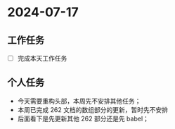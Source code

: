 # 2024-07-17

## 工作任务

- [ ] 完成本天工作任务

## 个人任务

- 今天需要重构头部，本周先不安排其他任务；
- 本周已完成 262 文档的数组部分的更新，暂时先不安排
- 后面看下是先更新其他 262 部分还是先 babel；
